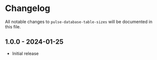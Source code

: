 # Changelog

All notable changes to `pulse-database-table-sizes` will be documented in this file.

## 1.0.0 - 2024-01-25

- Initial release
